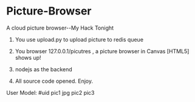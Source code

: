 Picture-Browser
===============

A cloud picture browser--My Hack Tonight


1. You use upload.py to upload picture to redis queue
2. You browser 127.0.0.1/picutres , a picture browser in Canvas [HTML5] shows up!
3. nodejs as the backend

4. All source code opened. Enjoy.




User Model:
	#uid
		pic1 jpg
		pic2
		pic3


